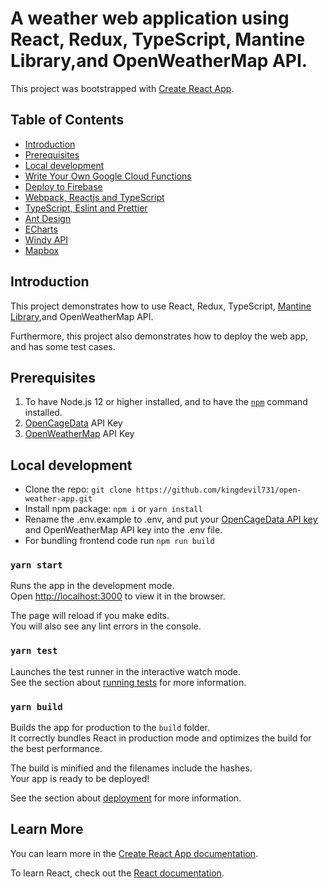 # A weather web application using React, Redux, TypeScript, Mantine Library,and OpenWeatherMap API.

This project was bootstrapped with [Create React App](https://github.com/facebook/create-react-app).

## Table of Contents

- [Introduction](#introduction)
- [Prerequisites](#prerequisites)
- [Local development](#local-development)
- [Write Your Own Google Cloud Functions](#write-your-own-google-cloud-functions)
- [Deploy to Firebase](#deploy-to-firebase)
- [Webpack, Reactjs and TypeScript](#webpack-reactjs-and-typescript)
- [TypeScript, Eslint and Prettier](#typescript-eslint-and-prettier)
- [Ant Design](#ant-design)
- [ECharts](#echarts)
- [Windy API](#windy-api)
- [Mapbox](#mapbox)

## Introduction

This project demonstrates how to use React, Redux, TypeScript, [Mantine Library](https://mantine.dev),and OpenWeatherMap API.

Furthermore, this project also demonstrates how to deploy the web app, and has some test cases.

## Prerequisites

1. To have Node.js 12 or higher installed, and to have the [`npm`](https://nodejs.org/en/download/) command installed.
2. [OpenCageData](opencagedata.com) API Key
3. [OpenWeatherMap](openweathermap.org) API Key

## Local development

- Clone the repo: `git clone https://github.com/kingdevil731/open-weather-app.git`
- Install npm package: `npm i` or `yarn install`
- Rename the .env.example to .env, and put your [OpenCageData API key](https://opencagedata.co/) and OpenWeatherMap API key into the .env file.
- For bundling frontend code run `npm run build`

### `yarn start`

Runs the app in the development mode.\
Open [http://localhost:3000](http://localhost:3000) to view it in the browser.

The page will reload if you make edits.\
You will also see any lint errors in the console.

### `yarn test`

Launches the test runner in the interactive watch mode.\
See the section about [running tests](https://facebook.github.io/create-react-app/docs/running-tests) for more information.

### `yarn build`

Builds the app for production to the `build` folder.\
It correctly bundles React in production mode and optimizes the build for the best performance.

The build is minified and the filenames include the hashes.\
Your app is ready to be deployed!

See the section about [deployment](https://facebook.github.io/create-react-app/docs/deployment) for more information.

## Learn More

You can learn more in the [Create React App documentation](https://facebook.github.io/create-react-app/docs/getting-started).

To learn React, check out the [React documentation](https://reactjs.org/).
